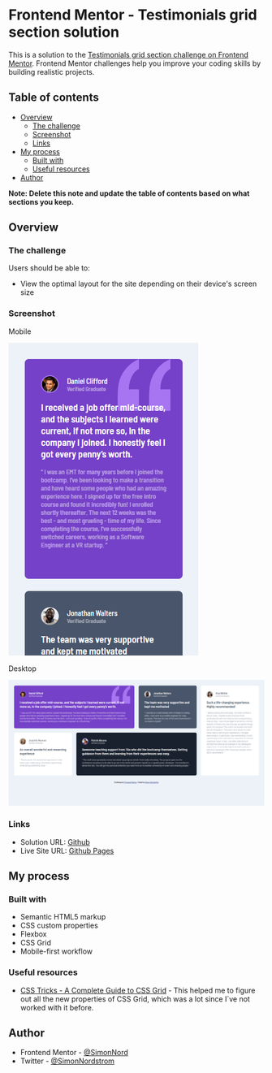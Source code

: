 # Frontend Mentor - Testimonials grid section solution

This is a solution to the [Testimonials grid section challenge on Frontend Mentor](https://www.frontendmentor.io/challenges/testimonials-grid-section-Nnw6J7Un7). Frontend Mentor challenges help you improve your coding skills by building realistic projects.

## Table of contents

- [Overview](#overview)
  - [The challenge](#the-challenge)
  - [Screenshot](#screenshot)
  - [Links](#links)
- [My process](#my-process)
  - [Built with](#built-with)
  - [Useful resources](#useful-resources)
- [Author](#author)

**Note: Delete this note and update the table of contents based on what sections you keep.**

## Overview

### The challenge

Users should be able to:

- View the optimal layout for the site depending on their device's screen size

### Screenshot

Mobile

![Mobile](./images/solution-mobile.png)

Desktop

![Desktop](./images/solution-desktop.png)

### Links

- Solution URL: [Github](https://github.com/SimonNord/frontendmentor.io-testimonials-grid-section)
- Live Site URL: [Github Pages](https://your-live-site-url.com)

## My process

### Built with

- Semantic HTML5 markup
- CSS custom properties
- Flexbox
- CSS Grid
- Mobile-first workflow

### Useful resources

- [CSS Tricks - A Complete Guide to CSS Grid](https://css-tricks.com/snippets/css/complete-guide-grid/) - This helped me to figure out all the new properties of CSS Grid, which was a lot since I´ve not worked with it before.

## Author

- Frontend Mentor - [@SimonNord](https://www.frontendmentor.io/profile/SimonNord)
- Twitter - [@SimonNordstrom](https://www.twitter.com/SimonNordstrom)
